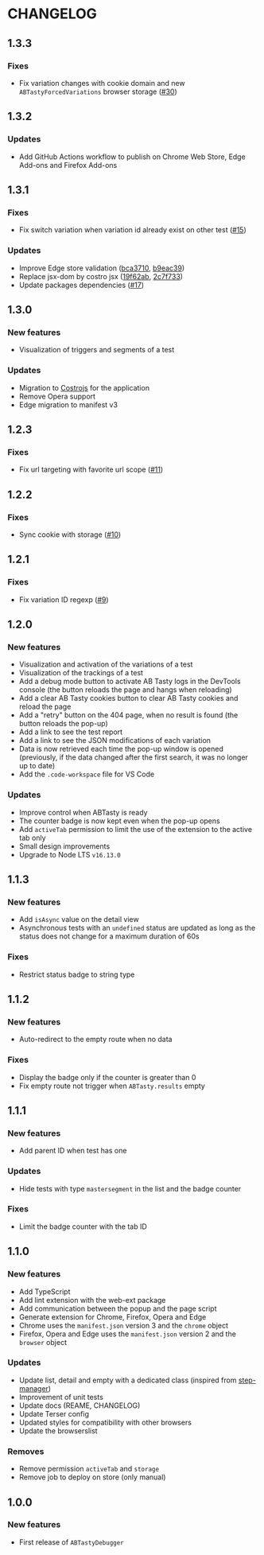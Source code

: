 # CHANGELOG

## 1.3.3

### Fixes

- Fix variation changes with cookie domain and new `ABTastyForcedVariations` browser storage ([#30](https://github.com/yoriiis/abtasty-debugger/pull/30))

## 1.3.2

### Updates

- Add GitHub Actions workflow to publish on Chrome Web Store, Edge Add-ons and Firefox Add-ons

## 1.3.1

### Fixes

- Fix switch variation when variation id already exist on other test ([#15](https://github.com/yoriiis/abtasty-debugger/pull/15))

### Updates

- Improve Edge store validation ([bca3710](https://github.com/yoriiis/abtasty-debugger/commit/bca3710d8eaef7f023922dbde2fa6280cfcf7a87), [b9eac39](https://github.com/yoriiis/abtasty-debugger/commit/b9eac39ad9c490b611ebcf28fa55dc6f1fdd47a6))
- Replace jsx-dom by costro jsx ([19f62ab](https://github.com/yoriiis/abtasty-debugger/commit/19f62ab6daa3ab4345bce7ea9689a912f5fcc27a), [2c7f733](https://github.com/yoriiis/abtasty-debugger/commit/2c7f7339b1cc3dbca3dc7178d5d8cf503ae2b9e2))
- Update packages dependencies ([#17](https://github.com/yoriiis/abtasty-debugger/pull/17))

## 1.3.0

### New features

- Visualization of triggers and segments of a test

### Updates

- Migration to [Costrojs](https://github.com/costrojs/costro) for the application
- Remove Opera support
- Edge migration to manifest v3

## 1.2.3

### Fixes

- Fix url targeting with favorite url scope ([#11](https://github.com/yoriiis/abtasty-debugger/pull/11))

## 1.2.2

### Fixes

- Sync cookie with storage ([#10](https://github.com/yoriiis/abtasty-debugger/pull/10))

## 1.2.1

### Fixes

- Fix variation ID regexp ([#9](https://github.com/yoriiis/abtasty-debugger/pull/9))

## 1.2.0

### New features

- Visualization and activation of the variations of a test
- Visualization of the trackings of a test
- Add a debug mode button to activate AB Tasty logs in the DevTools console (the button reloads the page and hangs when reloading)
- Add a clear AB Tasty cookies button to clear AB Tasty cookies and reload the page
- Add a "retry" button on the 404 page, when no result is found (the button reloads the pop-up)
- Add a link to see the test report
- Add a link to see the JSON modifications of each variation
- Data is now retrieved each time the pop-up window is opened (previously, if the data changed after the first search, it was no longer up to date)
- Add the `.code-workspace` file for VS Code

### Updates

- Improve control when ABTasty is ready
- The counter badge is now kept even when the pop-up opens
- Add `activeTab` permission to limit the use of the extension to the active tab only
- Small design improvements
- Upgrade to Node LTS `v16.13.0`

## 1.1.3

### New features

- Add `isAsync` value on the detail view
- Asynchronous tests with an `undefined` status are updated as long as the status does not change for a maximum duration of 60s

### Fixes

- Restrict status badge to string type

## 1.1.2

### New features

- Auto-redirect to the empty route when no data

### Fixes

- Display the badge only if the counter is greater than 0
- Fix empty route not trigger when `ABTasty.results` empty

## 1.1.1

### New features

- Add parent ID when test has one

### Updates

- Hide tests with type `mastersegment` in the list and the badge counter

### Fixes

- Limit the badge counter with the tab ID

## 1.1.0

### New features

- Add TypeScript
- Add lint extension with the web-ext package
- Add communication between the popup and the page script
- Generate extension for Chrome, Firefox, Opera and Edge
- Chrome uses the `manifest.json` version 3 and the `chrome` object
- Firefox, Opera and Edge uses the `manifest.json` version 2 and the `browser` object

### Updates

- Update list, detail and empty with a dedicated class (inspired from [step-manager](https://github.com/yoriiis/step-manager))
- Improvement of unit tests
- Update docs (REAME, CHANGELOG)
- Update Terser config
- Updated styles for compatibility with other browsers
- Update the browserslist

### Removes

- Remove permission `activeTab` and `storage`
- Remove job to deploy on store (only manual)

## 1.0.0

### New features

- First release of `ABTastyDebugger`
